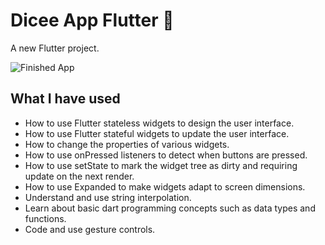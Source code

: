 # Dicee App Flutter 🎲
A new Flutter project.

![Finished App](https://github.com/londonappbrewery/Images/blob/master/dicee-demo.gif)

## What I have used

- How to use Flutter stateless widgets to design the user interface.
- How to use Flutter stateful widgets to update the user interface.
- How to change the properties of various widgets.
- How to use onPressed listeners to detect when buttons are pressed.
- How to use setState to mark the widget tree as dirty and requiring update on the next render.
- How to use Expanded to make widgets adapt to screen dimensions.
- Understand and use string interpolation.
- Learn about basic dart programming concepts such as data types and functions.
- Code and use gesture controls.
